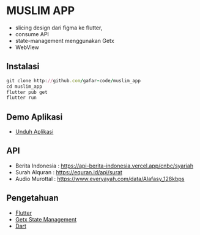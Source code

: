 
# MUSLIM APP
- slicing design dari figma ke flutter,
- consume API
- state-management menggunakan Getx
- WebView

## Instalasi
```ruby
git clone http://github.com/gafar-code/muslim_app
cd muslim_app
flutter pub get
flutter run
```
## Demo Aplikasi
- [Unduh Aplikasi](https://github.com/gafar-code/muslim_app/releases/download/beta_v1/app-release.apk)
## API
- Berita Indonesia : https://api-berita-indonesia.vercel.app/cnbc/syariah
- Surah Alquran : https://equran.id/api/surat
- Audio Murottal : https://www.everyayah.com/data/Alafasy_128kbps

## Pengetahuan

 - [Flutter](https://flutter.dev)
 - [Getx State Management](https://https://pub.dev/packages/get)
 - [Dart](https://dart.dev/)
